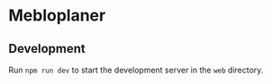 # Mebloplaner

## Development

Run `npm run dev` to start the development server in the `web` directory.

